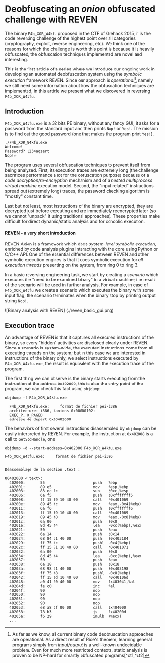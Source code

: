 # Deobfuscating an _onion_ obfuscated challenge with REVEN

  The binary `F4b_XOR_W4kfu` proposed in the CTF of Grehack 2015, it is the code reversing challenge of the highest point over all categories (cryptography, exploit, reverse engineering, etc). We think one of the reasons for which the challenge is worth this point is because it is heavily obfuscated, the obfuscation techniques implemented are novel and interesting.
  
  This is the first article of a series where we introduce our ongoing work in developing an automated deobfuscation system using the *symbolic execution* framework REVEN. Since our approach is *operational*[^fn1], namely we still need some information about how the obfuscation techniques are implemented, in this article we present what we discovered in reversing `F4b_XOR_W4kfu`.
  
## Introduction
  
  `F4b_XOR_W4kfu.exe` is a 32 bits PE binary, without any fancy GUI, it asks for a password from the standard input and then prints `Nop!` or `Yes!`. The mission is to find out the good password (one that makes the program print `Yes!`).
  
    ./F4b_XOR_W4kfu.exe 
    Welcome!
    Password? 1234aqzert
    Nop!⏎
  
  The program uses several obfuscation techniques to prevent itself from being analyzed. First, its execution traces are extremely long (the challenge sacrifices performance a lot for the obfuscation purpose) because of a *code decryption/re-encryption* mechanism and of a *nested multiprocess virtual machine* execution model. Second, the "input related" instructions spread out (extremely long) traces, the password checking algorithm is "mostly" constant time.
  
  Last but not least, most instructions of the binary are encrypted, they are decrypted just before executing and are immediately reencrypted later (so we cannot "unpack" it using traditional approaches). These properties make difficult for direct dynamic/static analysis and for concolic execution.
  
  [^fn1]: As far as we know, all current binary code deobfuscation approaches are operational. As a direct result of Rice's theorem, learning general programs simply from *input/output* is a well-known undecidable problem. Even for much more restricted contexts, static analysis is proven to be NP-hard for smartly obfuscated programs[^ct1,^ct2]

#### REVEN - a very short introduction

  REVEN Axion is a framework which does *system-level symbolic execution*,  enriched by code analysis plugins interacting with the core using Python or C/C++ API. One of the essential differences between REVEN and other symbolic execution engines is that it does symbolic execution for *all execution threads* presenting on the system, from ring $0$ to ring $3$. 
  
  In a basic reversing engineering task, we start by creating a *scenario* which executes the "need to be examined binary" in a virtual machine; the result of the scenario will be used in further analysis. For example, in case of `F4b_XOR_W4kfu` we create a scenario which executes the binary with some input flag, the scenario terminates when the binary stop by printing output string `Nop!`.

  ![Binary analysis with REVEN]
  (./reven_basic_gui.png)
  
## Execution trace

  An advantage of REVEN is that it captures all executed instructions of the binary, so every "hidden" activities are disclosed clearly under REVEN. Since a scenario is system-wide, the executed instructions come from all executing threads on the system;  but in this case we are interested in instructions of the binary only, we select instructions executed by `F4b_XOR_W4kfu.exe`, the result is equivalent with the execution trace of the program.
  
  The first thing we can observe is the binary starts executing from the instruction at the address `0x402000`, this is also the entry point of the program, we can check this fact using `objdump`:
  
    objdump -f F4b_XOR_W4kfu.exe 
    
      F4b_XOR_W4kfu.exe:     format de fichier pei-i386
      architecture: i386, fanions 0x00000102:
      EXEC_P, D_PAGED
      adresse de départ 0x00402000

  The behaviors of first several instructions disassembled by `objdump` can be easily interpreted by REVEN. For example, the instruction at `0x402008` is a call to `GetStdHandle`, one 

    objdump -d --start-address=0x402000 F4b_XOR_W4kfu.exe
    
    F4b_XOR_W4kfu.exe:     format de fichier pei-i386
    
    
    Déassemblage de la section .text :
    
    00402000 <.text>:
      402000:       55                      push   %ebp
      402001:       89 e5                   mov    %esp,%ebp
      402003:       83 ec 0c                sub    $0xc,%esp
      402006:       6a f5                   push   $0xfffffff5
      402008:       ff 15 69 10 40 00       call   *0x401069
      40200e:       89 45 fc                mov    %eax,-0x4(%ebp)
      402011:       6a f6                   push   $0xfffffff6
      402013:       ff 15 69 10 40 00       call   *0x401069
      402019:       89 45 f8                mov    %eax,-0x8(%ebp)
      40201c:       6a 00                   push   $0x0
      40201e:       8d 45 f4                lea    -0xc(%ebp),%eax
      402021:       50                      push   %eax
      402022:       6a 14                   push   $0x14
      402024:       68 84 31 40 00          push   $0x403184
      402029:       ff 75 fc                pushl  -0x4(%ebp)
      40202c:       ff 15 71 10 40 00       call   *0x401071
      402032:       6a 00                   push   $0x0
      402034:       8d 45 f4                lea    -0xc(%ebp),%eax
      402037:       50                      push   %eax
      402038:       6a 18                   push   $0x18
      40203a:       68 98 31 40 00          push   $0x403198
      40203f:       ff 75 f8                pushl  -0x8(%ebp)
      402042:       ff 15 6d 10 40 00       call   *0x40106d
      402048:       a0 41 30 40 00          mov    0x403041,%al
      40204d:       fe c0                   inc    %al
      40204f:       90                      nop
      402050:       90                      nop
      402051:       90                      nop
      402052:       90                      nop
      402053:       e8 a8 1f 00 00          call   0x404000
      402058:       78 b3                   js     0x40200d
      40205a:       f6 29                   imulb  (%ecx)
      ...

  
